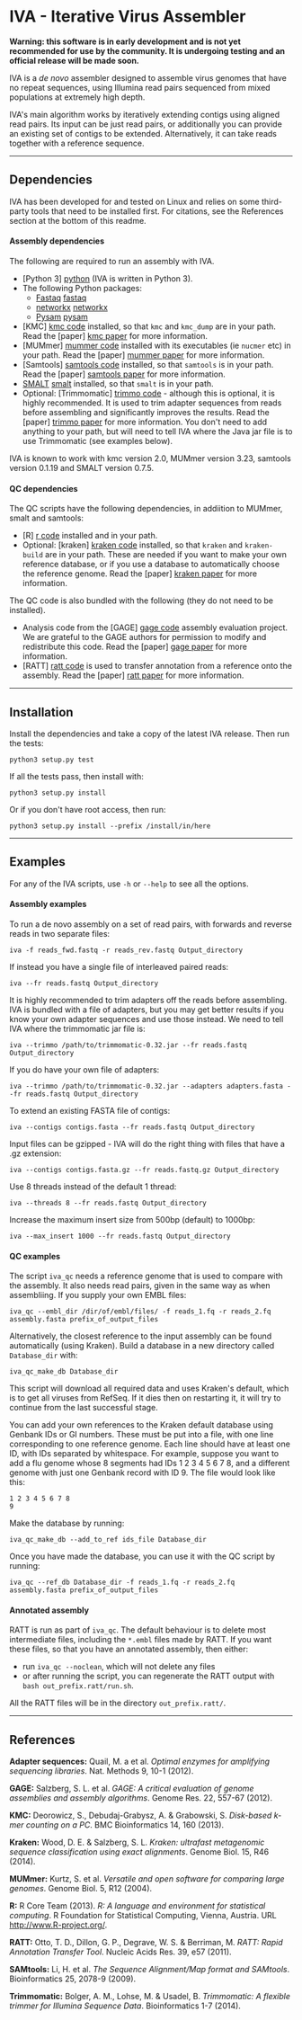 IVA - Iterative Virus Assembler
===============================

__Warning: this software is in early development and is not yet recommended
for use by the community. It is undergoing testing and
an official release will be made soon.__

IVA is a _de novo_ assembler designed to assemble virus genomes that
have no repeat sequences, using Illumina read pairs sequenced from
mixed populations at extremely high depth.

IVA's main algorithm works by iteratively extending contigs using aligned
read pairs. Its input can be just read pairs, or additionally you can
provide an existing set of contigs to be extended. Alternatively,
it can take reads together with a reference sequence.

------------------------------------------------------------------------------

Dependencies
------------

IVA has been developed for and tested on Linux and relies on
some third-party tools that need to be installed first.
For citations, see the References section at the bottom of this readme.


#### Assembly dependencies

The following are required to run an assembly with IVA.

 * [Python 3] [python] (IVA is written in Python 3).
 * The following Python packages:
     * [Fastaq] [fastaq]
     * [networkx] [networkx]
     * [Pysam] [pysam]
 * [KMC] [kmc code] installed, so that `kmc` and `kmc_dump` are in your path.
   Read the [paper] [kmc paper] for more information.
 * [MUMmer] [mummer code] installed with its executables (ie `nucmer` etc)
   in your path. Read the [paper] [mummer paper] for more information.
 * [Samtools] [samtools code] installed, so that `samtools` is in your path.
   Read the [paper] [samtools paper] for more information.
 * [SMALT] [smalt] installed, so that `smalt` is in your path.
 * Optional: [Trimmomatic] [trimmo code] - although this is optional, it is
   highly recommended.
   It is used to trim adapter sequences from reads before assembling and
   significantly improves the results. Read the [paper] [trimmo paper]
   for more information. You don't need to add anything to your path, but will
   need to tell IVA where the Java jar file is to use Trimmomatic (see
   examples below).

IVA is known to work with kmc version 2.0, MUMmer version 3.23, samtools
version 0.1.19 and SMALT version 0.7.5.

#### QC dependencies

The QC scripts have the following dependencies, in addiition to MUMmer,
smalt and samtools:

 * [R] [r code] installed and in your path.
 * Optional: [kraken] [kraken code] installed, so that `kraken` and
   `kraken-build` are in your path. These are needed if you want to
   make your own reference database, or if you use a database to
   automatically choose the reference genome. Read the
   [paper] [kraken paper] for more information.

The QC code is also bundled with the following (they do not need to be installed).

 * Analysis code from the [GAGE] [gage code] assembly evaluation
   project. We are grateful to the GAGE authors for permission to modify and
   redistribute this
   code. Read the [paper] [gage paper] for more information.
 * [RATT] [ratt code] is used to transfer annotation from a reference
   onto the assembly. Read the [paper] [ratt paper] for more information.

------------------------------------------------------------------------------

Installation
------------

Install the dependencies and take a copy of the latest IVA release.
Then run the tests:

    python3 setup.py test

If all the tests pass, then install with:

    python3 setup.py install

Or if you don't have root access, then run:

    python3 setup.py install --prefix /install/in/here

------------------------------------------------------------------------------

Examples
--------

For any of the IVA scripts, use `-h` or `--help` to see all the options.

#### Assembly examples

To run a de novo assembly on a set of read pairs, with forwards and
reverse reads in two separate files:

    iva -f reads_fwd.fastq -r reads_rev.fastq Output_directory

If instead you have a single file of interleaved paired reads:

    iva --fr reads.fastq Output_directory

It is highly recommended to trim adapters off the reads before assembling.
IVA is bundled with a file of adapters, but you may get better
results if you know your own adapter sequences and use those instead.
We need to tell IVA where the trimmomatic jar file is:

    iva --trimmo /path/to/trimmomatic-0.32.jar --fr reads.fastq Output_directory

If you do have your own file of adapters:

    iva --trimmo /path/to/trimmomatic-0.32.jar --adapters adapters.fasta --fr reads.fastq Output_directory

To extend an existing FASTA file of contigs:

    iva --contigs contigs.fasta --fr reads.fastq Output_directory

Input files can be gzipped - IVA will do the right thing with files that
have a .gz extension:

    iva --contigs contigs.fasta.gz --fr reads.fastq.gz Output_directory

Use 8 threads instead of the default 1 thread:

    iva --threads 8 --fr reads.fastq Output_directory

Increase the maximum insert size from 500bp (default) to 1000bp:

    iva --max_insert 1000 --fr reads.fastq Output_directory


#### QC examples

The script `iva_qc` needs a reference genome that is used to compare
with the assembly. It also needs read pairs, given in the same way as when
assembliing. If you supply your own EMBL files:

    iva_qc --embl_dir /dir/of/embl/files/ -f reads_1.fq -r reads_2.fq assembly.fasta prefix_of_output_files

Alternatively, the closest reference to the input assembly can be found
automatically (using Kraken). Build a database in a new directory called
`Database_dir` with:

    iva_qc_make_db Database_dir

This script will download all required data and uses Kraken's default, which
is to get all viruses from RefSeq. If it dies then on restarting it,
it will try to continue from the last successful stage.

You can add your own references to the Kraken default database using Genbank
IDs or GI numbers. These must be put into a file, with one line corresponding
to one reference genome.
Each line should have at least one ID, with IDs separated by whitespace.
For example, suppose you want to add a flu genome whose 8 segments had
IDs 1 2 3 4 5 6 7 8, and a different genome with just one Genbank record
with ID 9. The file would look like this:

    1 2 3 4 5 6 7 8
    9

Make the database by running:

    iva_qc_make_db --add_to_ref ids_file Database_dir


Once you have made the database,
you can use it with the QC script by running:

    iva_qc --ref_db Database_dir -f reads_1.fq -r reads_2.fq assembly.fasta prefix_of_output_files


#### Annotated assembly

RATT is run as part of `iva_qc`. The default behaviour is to delete most
intermediate files, including the `*.embl` files made by RATT. If you want
these files, so that you have an annotated assembly, then either:

 * run `iva_qc --noclean`, which will not delete any files
 * or after running the script, you can regenerate the RATT output with
   `bash out_prefix.ratt/run.sh`.

All the RATT files will be in the directory `out_prefix.ratt/`.


------------------------------------------------------------------------------

References
----------

**Adapter sequences:** Quail, M. a et al. _Optimal enzymes for amplifying sequencing libraries_. Nat. Methods 9, 10-1 (2012).

**GAGE:** Salzberg, S. L. et al. _GAGE: A critical evaluation of genome
assemblies and assembly algorithms_. Genome Res. 22, 557-67 (2012).

**KMC:** Deorowicz, S., Debudaj-Grabysz, A. & Grabowski, S. _Disk-based k-mer
counting on a PC_. BMC Bioinformatics 14, 160 (2013).

**Kraken:** Wood, D. E. & Salzberg, S. L. _Kraken: ultrafast metagenomic
sequence classification using exact alignments_.
Genome Biol. 15, R46 (2014).

**MUMmer:** Kurtz, S. et al. _Versatile and open software for comparing large
genomes_. Genome Biol. 5, R12 (2004).

**R:** R Core Team (2013). _R: A language and environment for statistical
computing_. R Foundation for Statistical Computing, Vienna, Austria.
URL http://www.R-project.org/.

**RATT:** Otto, T. D., Dillon, G. P., Degrave, W. S. & Berriman, M.
_RATT: Rapid Annotation Transfer Tool_. Nucleic Acids Res. 39, e57 (2011).

**SAMtools:** Li, H. et al. _The Sequence Alignment/Map format and SAMtools_.
Bioinformatics 25, 2078-9 (2009).

**Trimmomatic:** Bolger, A. M., Lohse, M. & Usadel, B. _Trimmomatic: A
flexible trimmer for Illumina Sequence Data_. Bioinformatics 1-7 (2014).



  [fastaq]: https://github.com/sanger-pathogens/Fastaq
  [networkx]: https://pypi.python.org/pypi/networkx/
  [pysam]: https://code.google.com/p/pysam/
  [python]: http://www.python.org/
  [gage code]: http://gage.cbcb.umd.edu/index.html
  [gage paper]: http://genome.cshlp.org/content/early/2012/01/12/gr.131383.111
  [kmc paper]: http://www.biomedcentral.com/1471-2105/14/160
  [kmc code]: http://sun.aei.polsl.pl/kmc/download.html
  [kraken code]: http://ccb.jhu.edu/software/kraken/
  [kraken paper]: http://genomebiology.com/2014/15/3/R46
  [mummer code]: http://mummer.sourceforge.net/
  [mummer paper]: http://genomebiology.com/2004/5/2/r12
  [r code]: http://www.r-project.org/
  [ratt code]: http://ratt.sourceforge.net/
  [ratt paper]: http://nar.oxfordjournals.org/content/39/9/e57
  [samtools code]: http://samtools.sourceforge.net/
  [samtools paper]: http://bioinformatics.oxfordjournals.org/content/25/16/2078.abstract
  [smalt]: http://www.sanger.ac.uk/resources/software/smalt/
  [trimmo code]: http://www.usadellab.org/cms/?page=trimmomatic
  [trimmo paper]: http://bioinformatics.oxfordjournals.org/content/early/2014/04/12/bioinformatics.btu170
